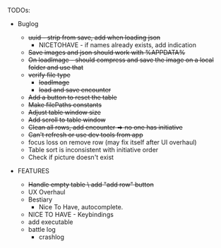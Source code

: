 TODOs:

* Buglog
    * ~~uuid - strip from save, add when loading json~~
        * NICETOHAVE - if names already exists, add indication
    * ~~Save images and json should work with %APPDATA%~~
    * ~~On loadImage - should compress and save the image on a local folder and use that~~
    * ~~verify file type~~
        * ~~loadImage~~
        * ~~load and save encounter~~
    * ~~Add a button to reset the table~~
    * ~~Make filePaths constants~~
    * ~~Adjust table window size~~
    * ~~Add scroll to table window~~
    * ~~Clean all rows, add encounter => no one has initiative~~
    * ~~Can't refresh or use dev tools from app~~
    * focus loss on remove row (may fix itself after UI overhaul)
    * Table sort is inconsistent with initiative order
    * Check if picture doesn't exist

* FEATURES
    * ~~Handle empty table \ add "add row" button~~
    * UX Overhaul
    * Bestiary
        * Nice To Have, autocomplete.
    * NICE TO HAVE - Keybindings
    * add executable
    * battle log
        * crashlog
